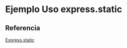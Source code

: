 Ejemplo Uso express.static
===

## Referencia
[Express.static](https://expressjs.com/en/starter/static-files.html)